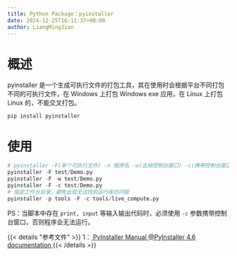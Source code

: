 ```yaml
---
title: Python Package：pyinstaller
date: 2024-12-25T16:11:37+08:00
author: LiangMingJian
---
```


# 概述

pyinstaller 是一个生成可执行文件的打包工具，其在使用时会根据平台不同打包不同的可执行文件，在 Windows 上打包 Windows exe 应用，在 Linux 上打包 Linux 的，不能交叉打包。

```
pip install pyinstaller
```

# 使用

```python
# pyinstaller -F(单个可执行文件) -n 程序名 -w(去掉控制台窗口) -c(携带控制台窗口) -i 图标.ico 脚本文件
pyinstaller -F test/Demo.py
pyinstaller -F -w test/Demo.py
pyinstaller -F -c test/Demo.py
# 指定工作台目录，避免出现无法找到运行库的问题
pyinstaller -p tools -F -c tools/live_compute.py
```

PS：当脚本中存在 `print, input` 等输入输出代码时，必须使用 `-c` 参数携带控制台窗口，否则程序会无法运行。

{{< details "参考文件" >}} 
1：[ PyInstaller Manual @PyInstaller 4.6 documentation ](https://pyinstaller.readthedocs.io/en/stable/)
{{< /details >}}
